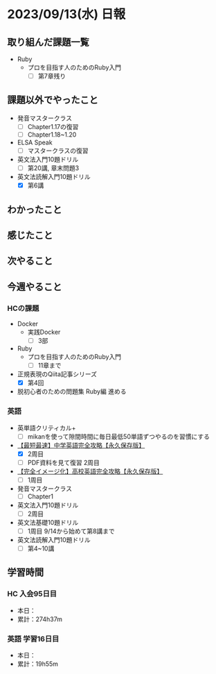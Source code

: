 # 2023/09/13(水) 日報

## 取り組んだ課題一覧

- Ruby
  - プロを目指す人のためのRuby入門
    - [ ] 第7章残り

## 課題以外でやったこと

- 発音マスタークラス
  - [ ] Chapter1.17の復習
  - [ ] Chapter1.18~1.20
- ELSA Speak
  - [ ] マスタークラスの復習
- 英文法入門10題ドリル
  - [ ] 第20講, 章末問題3
- 英文法読解入門10題ドリル
  - [x] 第6講

## わかったこと

## 感じたこと

## 次やること

## 今週やること

### HCの課題

- Docker
  - 実践Docker
    - [ ] 3部

- Ruby
  - プロを目指す人のためのRuby入門
    - [ ] 11章まで

- 正規表現のQiita記事シリーズ
  - [x] 第4回

- 脱初心者のための問題集 Ruby編 進める

### 英語

- 英単語クリティカル+
  - [ ] mikanを使って隙間時間に毎日最低50単語ずつやるのを習慣にする
- [【最短最速】中学英語完全攻略【永久保存版】](https://youtu.be/-d-CgIl1ce4?si=zrok9COv967OIJQ7)
  - [x] 2周目
  - [ ] PDF資料を見て復習 2周目
- [【完全イメージ化】高校英語完全攻略【永久保存版】](https://youtu.be/BegXZFcipUc?si=JXtKsP6Se6ZMYuBl)
  - [ ] 1周目
- 発音マスタークラス
  - [ ] Chapter1
- 英文法入門10題ドリル
  - [ ] 2周目
- 英文法基礎10題ドリル
  - [ ] 1周目 9/14から始めて第8講まで
- 英文法読解入門10題ドリル
  - [ ] 第4~10講

## 学習時間

### HC 入会95日目

- 本日：
- 累計：274h37m

### 英語 学習16日目

- 本日：
- 累計：19h55m
